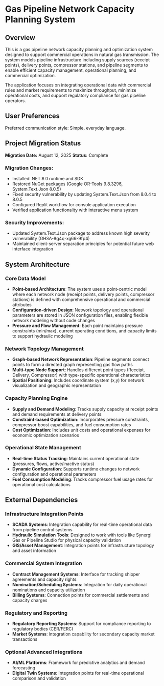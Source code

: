# Gas Pipeline Network Capacity Planning System

## Overview

This is a gas pipeline network capacity planning and optimization system designed to support commercial operations in natural gas transmission. The system models pipeline infrastructure including supply sources (receipt points), delivery points, compressor stations, and pipeline segments to enable efficient capacity management, operational planning, and commercial optimization.

The application focuses on integrating operational data with commercial rules and market requirements to maximize throughput, minimize operational costs, and support regulatory compliance for gas pipeline operators.

## User Preferences

Preferred communication style: Simple, everyday language.

## Project Migration Status

**Migration Date:** August 12, 2025
**Status:** Complete

### Migration Changes:
- Installed .NET 8.0 runtime and SDK
- Restored NuGet packages (Google OR-Tools 9.8.3296, System.Text.Json 8.0.5)
- Fixed security vulnerability by updating System.Text.Json from 8.0.4 to 8.0.5
- Configured Replit workflow for console application execution
- Verified application functionality with interactive menu system

### Security Improvements:
- Updated System.Text.Json package to address known high severity vulnerability (GHSA-8g4q-xg66-9fp4)
- Maintained client-server separation principles for potential future web interface integration

## System Architecture

### Core Data Model
- **Point-based Architecture**: The system uses a point-centric model where each network node (receipt points, delivery points, compressor stations) is defined with comprehensive operational and commercial attributes
- **Configuration-driven Design**: Network topology and operational parameters are stored in JSON configuration files, enabling flexible network modeling without code changes
- **Pressure and Flow Management**: Each point maintains pressure constraints (min/max), current operating conditions, and capacity limits to support hydraulic modeling

### Network Topology Management
- **Graph-based Network Representation**: Pipeline segments connect points to form a directed graph representing gas flow paths
- **Multi-type Node Support**: Handles different point types (Receipt, Delivery, Compressor) with type-specific operational characteristics
- **Spatial Positioning**: Includes coordinate system (x,y) for network visualization and geographic representation

### Capacity Planning Engine
- **Supply and Demand Modeling**: Tracks supply capacity at receipt points and demand requirements at delivery points
- **Constraint-based Optimization**: Incorporates pressure constraints, compressor boost capabilities, and fuel consumption rates
- **Cost Optimization**: Includes unit costs and operational expenses for economic optimization scenarios

### Operational State Management
- **Real-time Status Tracking**: Maintains current operational state (pressures, flows, active/inactive status)
- **Dynamic Configuration**: Supports runtime changes to network configuration and operational parameters
- **Fuel Consumption Modeling**: Tracks compressor fuel usage rates for operational cost calculations

## External Dependencies

### Infrastructure Integration Points
- **SCADA Systems**: Integration capability for real-time operational data from pipeline control systems
- **Hydraulic Simulation Tools**: Designed to work with tools like Synergi Gas or Pipeline Studio for physical capacity validation
- **GIS/Asset Management**: Integration points for infrastructure topology and asset information

### Commercial System Integration
- **Contract Management Systems**: Interface for tracking shipper agreements and capacity rights
- **Nomination/Scheduling Systems**: Integration for daily operational nominations and capacity utilization
- **Billing Systems**: Connection points for commercial settlements and capacity charges

### Regulatory and Reporting
- **Regulatory Reporting Systems**: Support for compliance reporting to regulatory bodies (CER/FERC)
- **Market Systems**: Integration capability for secondary capacity market transactions

### Optional Advanced Integrations
- **AI/ML Platforms**: Framework for predictive analytics and demand forecasting
- **Digital Twin Systems**: Integration points for real-time operational comparison and validation